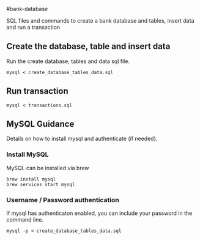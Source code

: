 #bank-database

SQL files and commands to create a bank database and tables, insert data and run a transaction

## Create the database, table and insert data

Run the create database, tables and data sql file.

```
mysql < create_database_tables_data.sql
```

## Run transaction

```
mysql < transactions.sql
```

## MySQL Guidance

Details on how to install mysql and authenticate (if needed).

### Install MySQL

MySQL can be installed via brew

```
brew install mysql
brew services start mysql
```

### Username / Password authentication

If mysql has authenticaton enabled, you can include your password in the command line.

```
mysql -p < create_database_tables_data.sql
```
